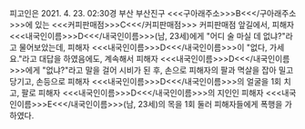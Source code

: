 피고인은 2021. 4. 23. 02:30경 부산 부산진구 <<<구아래주소>>>B<<</구아래주소>>>에 있는 <<<커피판매점>>>C<<</커피판매점>>> 커피판매점 앞길에서, 피해자 <<<내국인이름>>>D<<</내국인이름>>>(남, 23세)에게 "어디 술 마실 데 없냐?"라고 물어보았는데, 피해자 <<<내국인이름>>>D<<</내국인이름>>>이 "없다, 가세요."라고 대답을 하였음에도, 계속해서 피해자 <<<내국인이름>>>D<<</내국인이름>>>에게 "없냐?"라고 말을 걸어 시비가 된 후, 손으로 피해자의 팔과 멱살을 잡아 밀고 당기고, 손등으로 피해자 <<<내국인이름>>>D<<</내국인이름>>>의 얼굴을 1회 치고, 팔로 피해자 <<<내국인이름>>>D<<</내국인이름>>>의 지인인 피해자 <<<내국인이름>>>E<<</내국인이름>>>(남, 23세)의 목을 1회 둘러 피해자들에게 폭행을 가하였다.